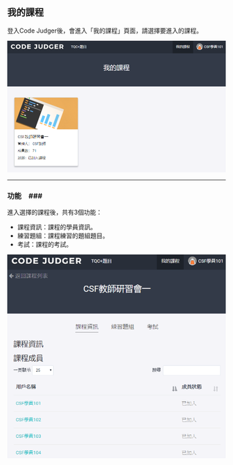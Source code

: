 ## 我的課程 ##

登入Code Judger後，會進入「我的課程」頁面，請選擇要進入的課程。

![](/assets/cjmds01myclass-00.png)

---

### 功能　###

進入選擇的課程後，共有3個功能：

* 課程資訊：課程的學員資訊。
* 練習題組：課程練習的題組題目。
* 考試：課程的考試。

![](/assets/cjmds01myclass-01-info.png)
